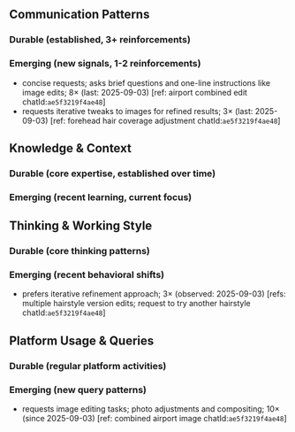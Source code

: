 ## Communication Patterns
### Durable (established, 3+ reinforcements)

### Emerging (new signals, 1-2 reinforcements)
- concise requests; asks brief questions and one-line instructions like image edits; 8× (last: 2025-09-03) [ref: airport combined edit chatId:`ae5f3219f4ae48`]
- requests iterative tweaks to images for refined results; 3× (last: 2025-09-03) [ref: forehead hair coverage adjustment chatId:`ae5f3219f4ae48`]

## Knowledge & Context
### Durable (core expertise, established over time)

### Emerging (recent learning, current focus)

## Thinking & Working Style
### Durable (core thinking patterns)

### Emerging (recent behavioral shifts)
- prefers iterative refinement approach; 3× (observed: 2025-09-03) [refs: multiple hairstyle version edits; request to try another hairstyle chatId:`ae5f3219f4ae48`]

## Platform Usage & Queries
### Durable (regular platform activities)

### Emerging (new query patterns)
- requests image editing tasks; photo adjustments and compositing; 10× (since 2025-09-03) [ref: combined airport image chatId:`ae5f3219f4ae48`]